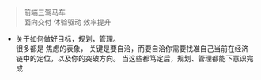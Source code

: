 >
> 前端三驾马车    
> 面向交付 体验驱动 效率提升
>

- 关于如何做好目标，规划，管理。  
  很多都是 焦虑的表象， 关键是要自洽，而要自洽你需要找准自己当前在经济链中的定位，以及你的突破方向。 当这些都笃定后，规划、管理都能下意识完成
